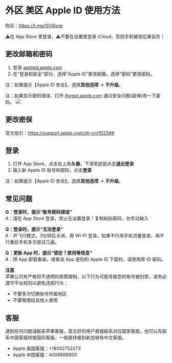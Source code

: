 # 外区 美区 Apple ID 使用方法

购买：https://t.me/GVStore

⚠️在 App Store 里登录，⚠️不要在设置里登录 iCloud，否则手机被锁后果自负！

## 更改邮箱和密码

1. 登录 [appleid.apple.com](https://appleid.apple.com/)
2. 在“登录和安全”部分，选择“Apple ID”更改邮箱，选择“密码”更改密码。


注：如果提示【Apple ID 安全】，选择**其他选项** → **不升级**。

注：如果显示密码错误，打开 [iforgot.apple.com](iforgot.apple.com) 通过安全问题(密保)改一下密码。
![](https://i.imgur.com/CEM6qcF.png)



## 更改密保

官方指引：https://support.apple.com/zh-cn/102349

## 登录

1. 打开 App Store，点击右上角**头像**，下滑至底部点击**退出登录**
2. 输入新 Apple ID 账号和密码，点击**登录**

注：如果提示【Apple ID 安全】，选择**其他选项** → **不升级**。

## 常见问题
**Q：登录时，提示“账号密码错误”**\
A：请在 App Store 登录，禁止在设置登录！复制粘贴密码，勿手动输入

**Q：登录时，提示“无法登录”**\
A：开飞行模式，3分钟后关闭，用 WI-FI 登录。如果不行用手机流量登录，再不行重启手机多次尝试几遍。

**Q：更新 App 时，提示“锁定？禁用等信息”**\
A：把 App 卸载重装。或者该 App 是别的 Apple ID 下载的，请使用原 ID 密码。

**注意**\
苹果公司有严格但不透明的政策限制，以下行为可能导致您的账号被封禁，请务必遵守平台规则以避免违规行为：
- 不要多次切换账号所属地区
- 不要租借给其他人使用

## 客服
遇到任何问题请联系苹果客服，英文好的用户直接联系对应国家客服，也可以先联系中国客服转接国际客服，一般是转接到新加坡有中文客服。
- Apple 美国客服：+18002752273
- Apple 中国客服：4006668800
